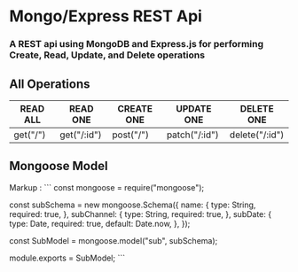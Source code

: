 # Mongo/Express REST Api
### A REST api using MongoDB and Express.js for performing Create, Read, Update, and Delete operations

## All Operations
   READ ALL   |    READ ONE   |  CREATE ONE  |  UPDATE ONE  |  DELETE ONE  |
------------- | ------------- | ------------ | ------------ | ------------ |
get("/")      | get("/:id")   | post("/")    | patch("/:id")| delete("/:id")|

## Mongoose Model
Markup : ```
const mongoose = require("mongoose");

const subSchema = new mongoose.Schema({
  name: {
    type: String,
    required: true,
  },
  subChannel: {
    type: String,
    required: true,
  },
  subDate: {
    type: Date,
    required: true,
    default: Date.now,
  },
});

const SubModel = mongoose.model("sub", subSchema);

module.exports = SubModel;
         ```
